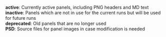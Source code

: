**active**: Currently active panels, including PNG headers and MD text  
**inactive**: Panels which are not in use for the current runs but will be used for future runs  
**deprecated**: Old panels that are no longer used  
**PSD**: Source files for panel images in case modification is needed